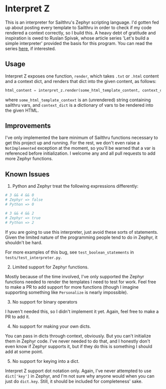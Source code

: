 # Interpret Z
This is an interpreter for Sailthru's Zephyr scripting language. I'd gotten fed
up about posting every template to Sailthru in order to check if my code
rendered a context correctly, so I build this. A heavy debt of gratitude and 
inspiration is owed to Ruslan Spivak, whose article series 'Let's build a
simple interpreter' provided the basis for this program. You can read the 
series [here](https://ruslanspivak.com/lsbasi-part1/), if interested.

## Usage
Interpret Z exposes one function, `render`, which takes `.txt` or `.html`
content and a context dict, and renders that dict into the given content, as
follows: 

```python
html_content = interpret_z.render(some_html_template_content, context_dict)
```

where `some_html_template_context` is an (unrendered) string containing
sailthru vars, and `context_dict` is a dictionary of vars to be rendered into
the given HTML.

## Improvements
I've only implemented the bare minimum of Sailthru functions necessary to get
this project up and running. For the rest, we don't even raise a
`NotImplemented` exception at the moment, so you'll be warned that a var is
referenced before initialization. I welcome any and all pull requests to add
more Zephyr functions.

## Known Issues
1. Python and Zephyr treat the following expressions differently:

```python
# 3 && 4 && 0
# Zephyr => false
# Python => 0

# 3 && 4 && 2
# Zephyr => true
# Python => 2
```

If you are going to use this interpreter, just avoid these sorts of statements.
Given the limited nature of the programming people tend to do in 
Zephyr, it shouldn't be hard.

For more examples of this bug, see `test_boolean_statements` in 
`tests/test_interpreter.py`.

2. Limited support for Zephyr functions. 

Mostly because of the time involved, I've only supported the Zephyr functions
needed to render the templates I need to test for work. Feel free to make a PR
to add support for more functions (though I imagine supporting something like
`Personalize` is nearly impossible).

3. No support for binary operators

I haven't needed this, so I didn't implement it yet. Again, feel free to make a
PR to add it.

4. No support for making your own dicts.

You can pass in dicts through context, obviously. But you can't initialize them
in Zephyr code. I've never needed to do that, and I honestly don't even know
if Zephyr supports it, but if they do this is something I should add at some
point.

5. No support for keying into a dict.

Interpret Z support dot notation only. Again, I've never attempted to use
`dict['key']` in Zephyr, and I'm not sure why anyone would when you can just do
`dict.key`. Still, it should be included for completeness' sake.

